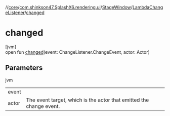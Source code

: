//[core](../../../../index.md)/[com.shinkson47.SplashX6.rendering.ui](../../index.md)/[StageWindow](../index.md)/[LambdaChangeListener](index.md)/[changed](changed.md)

# changed

[jvm]\
open fun [changed](changed.md)(event: ChangeListener.ChangeEvent, actor: Actor)

## Parameters

jvm

| | |
|---|---|
| event |  |
| actor | The event target, which is the actor that emitted the change event. |
